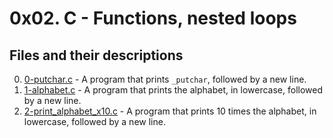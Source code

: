 # 0x02. C - Functions, nested loops

## Files and their descriptions
0. [0-putchar.c](./0-putchar.c) - A program that prints `_putchar`, followed by a new line.
1. [1-alphabet.c](./1-alphabet.c) - A program that prints the alphabet, in lowercase, followed by a new line.
2. [2-print_alphabet_x10.c](./2-print_alphabet_x10.c) - A program that prints 10 times the alphabet, in lowercase, followed by a new line.

